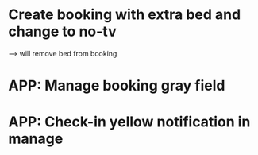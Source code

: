 # Create booking with extra bed and change to no-tv
--> will remove bed from booking

# APP: Manage booking gray field

# APP: Check-in yellow notification in manage



